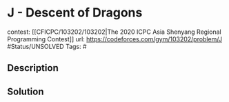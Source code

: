 # J - Descent of Dragons

contest: [[CFICPC/103202/103202|The 2020 ICPC Asia Shenyang Regional Programming Contest]]
url: https://codeforces.com/gym/103202/problem/J
#Status/UNSOLVED
Tags: #

## Description

## Solution

